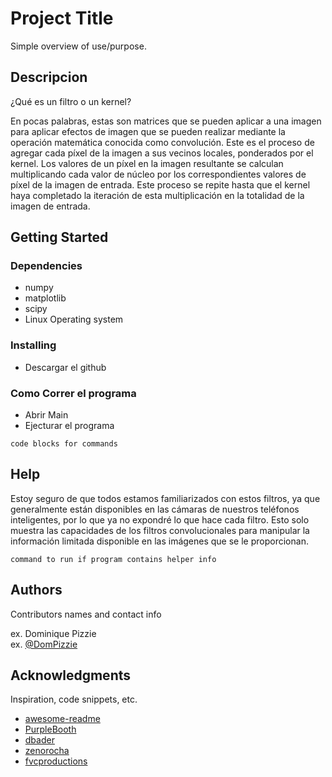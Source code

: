 # Project Title

Simple overview of use/purpose.

## Descripcion

¿Qué es un filtro o un kernel?

En pocas palabras, estas son matrices que se pueden aplicar a una imagen para aplicar efectos de imagen que se pueden realizar mediante la operación matemática conocida como convolución. Este es el proceso de agregar cada píxel de la imagen a sus vecinos locales, ponderados por el kernel.
Los valores de un píxel en la imagen resultante se calculan multiplicando cada valor de núcleo por los correspondientes valores de píxel de la imagen de entrada. Este proceso se repite hasta que el kernel haya completado la iteración de esta multiplicación en la totalidad de la imagen de entrada.

## Getting Started

### Dependencies

* numpy
* matplotlib
* scipy
* Linux Operating system

### Installing

* Descargar el github


### Como Correr el programa

* Abrir Main
* Ejecturar el programa
```
code blocks for commands
```

## Help

Estoy seguro de que todos estamos familiarizados con estos filtros, ya que generalmente están disponibles en las cámaras de nuestros teléfonos inteligentes, por lo que ya no expondré lo que hace cada filtro. 
Esto solo muestra las capacidades de los filtros convolucionales para manipular la información limitada disponible en las imágenes que se le proporcionan.
```
command to run if program contains helper info
```

## Authors

Contributors names and contact info

ex. Dominique Pizzie  
ex. [@DomPizzie](https://twitter.com/dompizzie)



## Acknowledgments

Inspiration, code snippets, etc.
* [awesome-readme](https://github.com/matiassingers/awesome-readme)
* [PurpleBooth](https://gist.github.com/PurpleBooth/109311bb0361f32d87a2)
* [dbader](https://github.com/dbader/readme-template)
* [zenorocha](https://gist.github.com/zenorocha/4526327)
* [fvcproductions](https://gist.github.com/fvcproductions/1bfc2d4aecb01a834b46)
